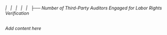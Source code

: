 ###### |   |   |   |   |   ├── Number of Third-Party Auditors Engaged for Labor Rights Verification

*Add content here*
